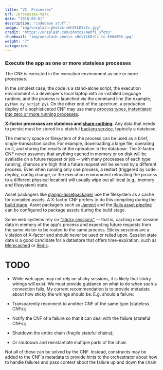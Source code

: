 ```yaml
---
title: "VI. Processes"
url: /processes-talk
date: "2018-09-01"
description: "codebase stuff."
image: "img/unsplash-photos-vHnVtLK8rCc.jpg"
credit: "https://unsplash.com/photos/nehfi_SfqtU"
thumbnail: "img/unsplash-photos-vHnVtLK8rCc.tn-500x500.jpg"
weight: "7"
categories:
---
```

### Execute the app as one or more stateless processes

The CNF is executed in the execution environment as one or more *processes*.

In the simplest case, the code is a stand-alone script, the execution environment is a developer's local laptop with an installed language runtime, and the process is launched via the command line (for example, `python my_script.py`).  On the other end of the spectrum, a production deploy of a sophisticated CNF may use many [process types, instantiated into zero or more running processes](/concurrency-talk).

**X-factor processes are stateless and [share-nothing](http://en.wikipedia.org/wiki/Shared_nothing_architecture).**  Any data that needs to persist must be stored in a stateful [backing service](/backing-services-talk), typically a database.

The memory space or filesystem of the process can be used as a brief, single-transaction cache.  For example, downloading a large file, operating on it, and storing the results of the operation in the database.  The X-factor CNF never assumes that anything cached in memory or on disk will be available on a future request or job -- with many processes of each type running, chances are high that a future request will be served by a different process.  Even when running only one process, a restart (triggered by code deploy, config change, or the execution environment relocating the process to a different physical location) will usually wipe out all local (e.g., memory and filesystem) state.

Asset packagers like [django-assetpackager](http://code.google.com/p/django-assetpackager/) use the filesystem as a cache for compiled assets.  A X-factor CNF prefers to do this compiling during the [build stage](/build-release-run-talk). Asset packagers such as [Jammit](http://documentcloud.github.com/jammit/) and the [Rails asset pipeline](http://ryanbigg.com/guides/asset_pipeline.html) can be configured to package assets during the build stage.

Some web systems rely on ["sticky sessions"](http://en.wikipedia.org/wiki/Load_balancing_%28computing%29#Persistence) -- that is, caching user session data in memory of the app's process and expecting future requests from the same visitor to be routed to the same process.  Sticky sessions are a violation of X-factor and should never be used or relied upon.  Session state data is a good candidate for a datastore that offers time-expiration, such as [Memcached](http://memcached.org/) or [Redis](http://redis.io/).

# TODO
* While web apps may not rely on sticky sessions, it is likely that sticky wirings will exist. We must provide guidance on what to do when such a connection fails. My current recommendation is to provide metadata about how sticky the wirings should be. E.g. should a failure:

* Transparently reconnect to another CNF of the same type (stateless CNFs);
* Notify the CNF of a failure so that it can deal with the failure (stateful CNFs);
* Shutdown the entire chain (fragile stateful chains);
* Or shutdown and reinstantiate multiple parts of the chain

Not all of these can be solved by the CNF. Instead, constraints may be added to the CNF's metadata to provide hints to the orchestrator about how to handle failures and pass context about the failure up and down the chain.
